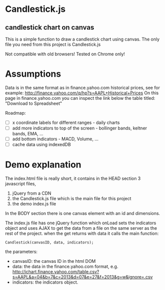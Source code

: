 Candlestick.js
==============

candlestick chart on canvas
---------------------------

This is a simple function to draw a candlestick chart using canvas.
The only file you need from this project is Candlestick.js

Not compatible with old browsers!
Tested on Chrome only!

Assumptions
===========
Data is in the same format as in finance.yahoo.com historical prices, see for example: http://finance.yahoo.com/q/hp?s=AAPL+Historical+Prices
On this page in finance.yahoo.com you can inspect the link below the table titled: "Download to Spreadsheet"

Roadmap:
 - [ ] x coordinate labels for different ranges - daily charts
 - [ ] add more indicators to top of the screen - bollinger bands, keltner bands, EMA, ...
 - [ ] add bottom indicators - MACD, Volume, ...
 - [ ] cache data using indexedDB

 Demo explanation
 ================

The index.html file is really short, it contains in the HEAD section 3 javascript files,
1. jQuery from a CDN
2. the Candlestick.js file which is the main file for this project
3. the demo index.js file

In the BODY section there is one canvas element with an id and dimensions.

The index.js file has one jQuery function which onLoad sets the indicators object and uses AJAX to get the data from a file on the same server as the rest of the project.
when the get returns with data it calls the main function:

```
Candlestick(canvasID, data, indicators);
```
the parameters:
- canvasID:   the canvas ID in the html DOM
- data:       the data in the finance.yahoo.com format, e.g. http://ichart.finance.yahoo.com/table.csv?s=AAPL&a=04&b=7&c=2013&d=07&e=27&f=2013&g=w&ignore=.csv
- indicators: the indicators object.


